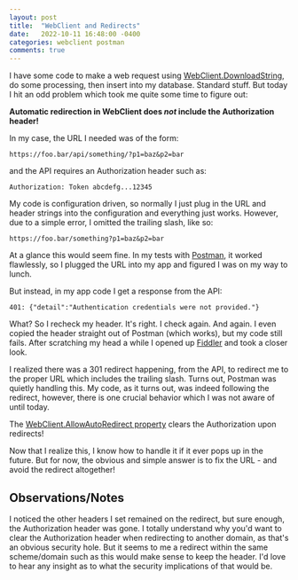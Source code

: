 ```yaml
---
layout: post
title:  "WebClient and Redirects"
date:   2022-10-11 16:48:00 -0400
categories: webclient postman
comments: true
---
```


I have some code to make a web request using [WebClient.DownloadString](https://learn.microsoft.com/en-us/dotnet/api/system.net.webclient.downloadstring?view=net-6.0),
do some processing, then insert into my database.   Standard stuff.  But today I hit an odd problem which took me quite some time to figure out:

**Automatic redirection in WebClient does *not* include the Authorization header!**

In my case, the URL I needed was of the form:

`https://foo.bar/api/something/?p1=baz&p2=bar`

and the API requires an Authorization header such as:

`Authorization: Token abcdefg...12345`

My code is configuration driven, so normally I just plug in the URL and header strings into the configuration and everything just works.  However, due to a simple error, I omitted the trailing slash, like so:

`https://foo.bar/something?p1=baz&p2=bar`

At a glance this would seem fine.  In my tests with [Postman](https://www.postman.com/), it worked flawlessly, so I plugged the URL into my app and figured I was on my way to lunch. 

But instead, in my app code I get a response from the API:

`401: {"detail":"Authentication credentials were not provided."}`

What?  So I recheck my header.  It's right.  I check again.  And again.  I even copied the header straight out of Postman (which works), but my code still fails.  After scratching my head a while I opened up [Fiddler](https://www.telerik.com/download/fiddler) and took a closer look.

I realized there was a 301 redirect happening, from the API, to redirect me to the proper URL which includes the trailing slash.  Turns out, Postman was quietly handling this.  My code, as it turns out, was indeed following the redirect, however, there is one crucial behavior which I was not aware of until today.

The [WebClient.AllowAutoRedirect property](https://learn.microsoft.com/en-us/dotnet/api/system.net.httpwebrequest.allowautoredirect) clears the Authorization upon redirects!  

Now that I realize this, I know how to handle it if it ever pops up in the future.  But for now, the obvious and simple answer is to fix the URL - and avoid the redirect altogether!

## Observations/Notes
I noticed the other headers I set remained on the redirect, but sure enough, the Authorization header was gone.  I totally understand why you'd want to clear the Authorization header when redirecting to another domain, as that's an obvious security hole.  But it seems to me a redirect within the same scheme/domain such as this would make sense to keep the header. I'd love to hear any insight as to what the security implications of that would be.  
